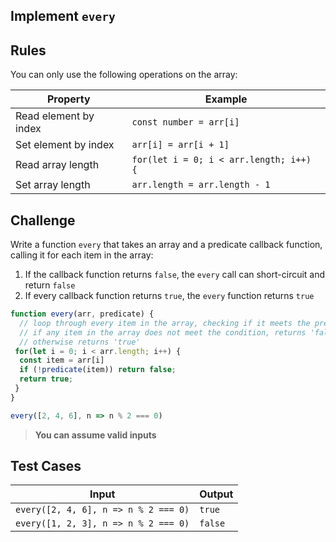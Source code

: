 Implement `every`
---

## Rules

You can only use the following operations on the array:

Property | Example
---|---
Read element by index | `const number = arr[i]`
Set element by index | `arr[i] = arr[i + 1]`
Read array length | `for(let i = 0; i < arr.length; i++) {`
Set array length | `arr.length = arr.length - 1`

## Challenge

Write a function `every` that takes an array and a predicate callback function, calling it for each item in the array:
1. If the callback function returns `false`, the `every` call can short-circuit and return `false`
1. If every callback function returns `true`, the `every` function returns `true`

```js
function every(arr, predicate) {
  // loop through every item in the array, checking if it meets the predicate condition
  // if any item in the array does not meet the condition, returns 'false'
  // otherwise returns 'true'
 for(let i = 0; i < arr.length; i++) {
  const item = arr[i]
  if (!predicate(item)) return false;
  return true;
 }
}

every([2, 4, 6], n => n % 2 === 0)


```

> **You can assume valid inputs**

## Test Cases

Input | Output
---|---
`every([2, 4, 6], n => n % 2 === 0)` | `true`
`every([1, 2, 3], n => n % 2 === 0)` | `false`